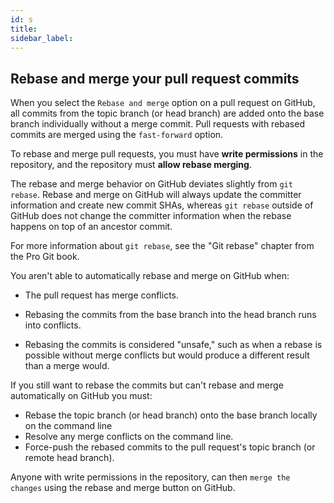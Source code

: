 ```yaml
---
id: s
title:
sidebar_label:
---
```


## Rebase and merge your pull request commits

When you select the `Rebase and merge` option on a pull request on GitHub, all commits from the topic branch (or head branch) are added onto the base branch individually without a merge commit. Pull requests with rebased commits are merged using the `fast-forward` option.

To rebase and merge pull requests, you must have **write permissions** in the repository, and the repository must **allow rebase merging**.

The rebase and merge behavior on GitHub deviates slightly from `git rebase`.
Rebase and merge on GitHub will always update the committer information and create new commit SHAs, whereas `git rebase` outside of GitHub does not change the committer information when the rebase happens on top of an ancestor commit.

For more information about `git rebase`, see the "Git rebase" chapter from the Pro Git book.

You aren't able to automatically rebase and merge on GitHub when:
- The pull request has merge conflicts.

- Rebasing the commits from the base branch into the head branch runs into conflicts.

- Rebasing the commits is considered "unsafe," such as when a rebase is possible without merge conflicts but would produce a different result than a merge would.

If you still want to rebase the commits but can't rebase and merge automatically on GitHub you must:

- Rebase the topic branch (or head branch) onto the base branch locally on the command line
- Resolve any merge conflicts on the command line.
- Force-push the rebased commits to the pull request's topic branch (or remote head branch).

Anyone with write permissions in the repository, can then `merge the changes` using the rebase and merge button on GitHub.
